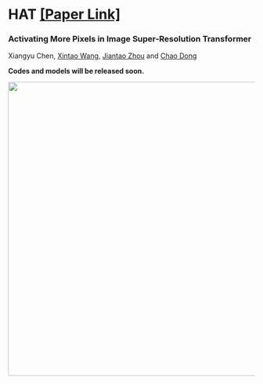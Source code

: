 # HAT [[Paper Link]](https://arxiv.org/abs/2205.04437)

### Activating More Pixels in Image Super-Resolution Transformer
Xiangyu Chen, [Xintao Wang](https://scholar.google.com.hk/citations?user=FQgZpQoAAAAJ&hl=en), [Jiantao Zhou](https://scholar.google.com/citations?hl=zh-CN&user=mcROAxAAAAAJ) and [Chao Dong](https://scholar.google.com.hk/citations?user=OSDCB0UAAAAJ&hl=zh-CN)

**Codes and models will be released soon.**

<img src="https://raw.githubusercontent.com/chxy95/HAT/master/figures/Performance_comparison.png" width="600"/>
